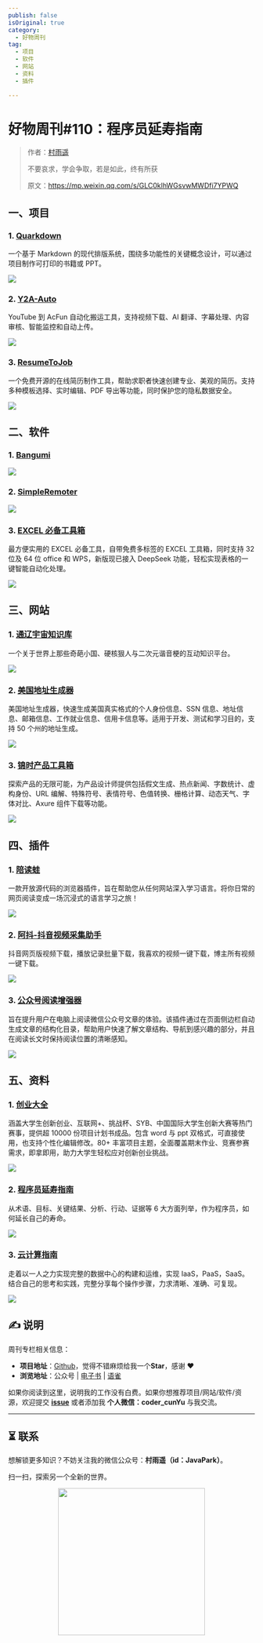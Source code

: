 ```yaml
---
publish: false
isOriginal: true
category:
  - 好物周刊
tag:
  - 项目
  - 软件
  - 网站
  - 资料
  - 插件

---
```


# 好物周刊#110：程序员延寿指南

> 作者：[村雨遥](https://github.com/cunyu1943)
> 
> 不要哀求，学会争取，若是如此，终有所获
> 
> 原文：https://mp.weixin.qq.com/s/GLC0klhWGsvwMWDfi7YPWQ

## 一、项目



### 1. [Quarkdown](https://github.com/iamgio/quarkdown)

一个基于 Markdown 的现代排版系统，围绕多功能性的关键概念设计，可以通过项目制作可打印的书籍或 PPT。

![](https://cdn.jsdelivr.net/gh/cunyu1943/weekly@main/docs/src/2025/assets/0607-0613/1749168396904-50bfabf4-0f86-49cd-8eca-47cb44d83166.webp)

### 2. [Y2A-Auto](https://github.com/fqscfqj/Y2A-Auto)

YouTube 到 AcFun 自动化搬运工具，支持视频下载、AI 翻译、字幕处理、内容审核、智能监控和自动上传。

![](https://cdn.jsdelivr.net/gh/cunyu1943/weekly@main/docs/src/2025/assets/0607-0613/1749427951079-ea395eb8-4532-4b9e-8fc2-ad1ac04eada7.webp)

### 3. [ResumeToJob](https://github.com/ltlylfun/ResumeToJob)

一个免费开源的在线简历制作工具，帮助求职者快速创建专业、美观的简历。支持多种模板选择、实时编辑、PDF 导出等功能，同时保护您的隐私数据安全。

![](https://cdn.jsdelivr.net/gh/cunyu1943/weekly@main/docs/src/2025/assets/0607-0613/1749513189387-3d50f987-b8de-46ad-a3c1-835de16b4503.webp)

## 二、软件

### 1. [Bangumi](https://github.com/czy0729/Bangumi)

![](https://cdn.jsdelivr.net/gh/cunyu1943/weekly@main/docs/src/2025/assets/0607-0613/1748996381437-140e2635-4b30-433a-bdf3-08903e1d796d.webp)

### 2. [SimpleRemoter](https://github.com/yuanyuanxiang/SimpleRemoter)

![](https://cdn.jsdelivr.net/gh/cunyu1943/weekly@main/docs/src/2025/assets/0607-0613/1748996337831-f4d6a70c-092f-4f86-b953-d252f043c38b.webp)

### 3. [EXCEL 必备工具箱](https://www.ahzll.top/)

最方便实用的 EXCEL 必备工具，自带免费多标签的 EXCEL 工具箱，同时支持 32 位及 64 位 office 和 WPS，新版现已接入 DeepSeek 功能，轻松实现表格的一键智能自动化处理。

![](https://cdn.jsdelivr.net/gh/cunyu1943/weekly@main/docs/src/2025/assets/0607-0613/1749206153667-a43e4461-d303-40a1-b9bf-4aa571ba4498.webp)

## 三、网站

### 1. [通辽宇宙知识库](https://www.tongliaouniverse.cn)

一个关于世界上那些奇葩小国、硬核狠人与二次元谐音梗的互动知识平台。

![](https://cdn.jsdelivr.net/gh/cunyu1943/weekly@main/docs/src/2025/assets/0607-0613/1749205096606-3f23010c-4311-4fe8-8276-a838ba51c6da.webp)

### 2. [美国地址生成器](https://www.usaddrgen.com)

美国地址生成器，快速生成美国真实格式的个人身份信息、SSN 信息、地址信息、邮箱信息、工作就业信息、信用卡信息等。适用于开发、测试和学习目的，支持 50 个州的地址生成。

![](https://cdn.jsdelivr.net/gh/cunyu1943/weekly@main/docs/src/2025/assets/0607-0613/1749205269071-4a8389bf-7d6f-404c-ba1b-edded77a36ee.webp)

### 3. [锦时产品工具箱](https://www.y3pm.com)

探索产品的无限可能，为产品设计师提供包括假文生成、热点新闻、字数统计、虚构身份、URL 编解、特殊符号、表情符号、色值转换、栅格计算、动态天气、字体对比、Axure 组件下载等功能。

![](https://cdn.jsdelivr.net/gh/cunyu1943/weekly@main/docs/src/2025/assets/0607-0613/1749428185666-1f2c87bf-eb87-4d0c-a13c-c8d216f4f43a.webp)

## 四、插件

### 1. [陪读蛙](https://chromewebstore.google.com/detail/modkelfkcfjpgbfmnbnllalkiogfofhb?utm_source=item-share-cb)

一款开放源代码的浏览器插件，旨在帮助您从任何网站深入学习语言。将你日常的网页阅读变成一场沉浸式的语言学习之旅！

![](https://cdn.jsdelivr.net/gh/cunyu1943/weekly@main/docs/src/2025/assets/0607-0613/1749513333048-be956eab-1ec1-42d8-8ba7-9d12c4d34859.webp)

### 2. [阿抖-抖音视频采集助手](https://chromewebstore.google.com/detail/kckmfllnpncljamnlfnaoplpmlbgjeal?utm_source=item-share-cb)

抖音网页版视频下载，播放记录批量下载，我喜欢的视频一键下载，博主所有视频一键下载。

![](https://cdn.jsdelivr.net/gh/cunyu1943/weekly@main/docs/src/2025/assets/0607-0613/1749513909825-9c828748-f705-47a6-92f3-c667e75c8c37.webp)

### 3. [公众号阅读增强器](https://chromewebstore.google.com/detail/mbamjfdjbcdgpopfnkkmlohadbbnplhm?utm_source=item-share-cb)

旨在提升用户在电脑上阅读微信公众号文章的体验。该插件通过在页面侧边栏自动生成文章的结构化目录，帮助用户快速了解文章结构、导航到感兴趣的部分，并且在阅读长文时保持阅读位置的清晰感知。

![](https://cdn.jsdelivr.net/gh/cunyu1943/weekly@main/docs/src/2025/assets/0607-0613/1749514255196-77cde456-c70e-48fe-a16d-884037192bd8.webp)

## 五、资料

### 1. [创业大全](https://cy.urongda.com)

涵盖大学生创新创业、互联网+、挑战杯、SYB、中国国际大学生创新大赛等热门赛事，提供超 10000 份项目计划书成品。包含 word 与 ppt 双格式，可直接使用，也支持个性化编辑修改。80+ 丰富项目主题，全面覆盖期末作业、竞赛参赛需求，即拿即用，助力大学生轻松应对创新创业挑战。

![](https://cdn.jsdelivr.net/gh/cunyu1943/weekly@main/docs/src/2025/assets/0607-0613/1749204938492-c34f656b-4e90-4f13-86c3-f0af48a56f23.webp)

### 2. [程序员延寿指南](https://github.com/geekan/HowToLiveLonger)

从术语、目标、关键结果、分析、行动、证据等 6 大方面列举，作为程序员，如何延长自己的寿命。

![](https://cdn.jsdelivr.net/gh/cunyu1943/weekly@main/docs/src/2025/assets/0607-0613/1749599451781-27237db4-daf8-4111-addd-941ee77d8e41.webp)

### 3. [云计算指南](https://github.com/huataihuang/cloud-atlas)

走着以一人之力实现完整的数据中心的构建和运维，实现 IaaS，PaaS，SaaS。结合自己的思考和实践，完整分享每个操作步骤，力求清晰、准确、可复现。

![](https://cdn.jsdelivr.net/gh/cunyu1943/weekly@main/docs/src/2025/assets/0607-0613/1749599647854-1d67c299-1710-45da-b8da-c04818f49ddb.webp)

## ✍️ 说明

周刊专栏相关信息：

- **项目地址**：[Github](https://github.com/cunyu1943/weekly)，觉得不错麻烦给我一个**Star**，感谢 ❤️
- **浏览地址**：公众号 | [电子书](https://cunyu1943.github.io/weekly) | [语雀](https://yuque.com/cunyu1943/weekly)

如果你阅读到这里，说明我的工作没有白费。如果你想推荐项目/网站/软件/资源，欢迎提交 **[issue](https://github.com/cunyu1943/weekly/issues)** 或者添加我 **个人微信：coder_cunYu** 与我交流。

---

## ⏳ 联系

想解锁更多知识？不妨关注我的微信公众号：**村雨遥（id：JavaPark）**。

扫一扫，探索另一个全新的世界。

<center>
<img src="/contact/contact.png" width="300">
</center>


